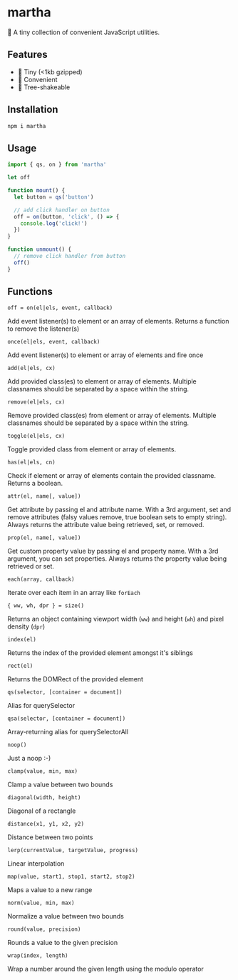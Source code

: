 # martha

🍑 A tiny collection of convenient JavaScript utilities.

## Features

- 🔬 Tiny (<1kb gzipped)
- 🚕 Convenient
- 🌲 Tree-shakeable

## Installation

```sh
npm i martha
```

## Usage

```js
import { qs, on } from 'martha'

let off

function mount() {
  let button = qs('button')

  // add click handler on button
  off = on(button, 'click', () => {
    console.log('click!')
  })
}

function unmount() {
  // remove click handler from button
  off()
}
```

## Functions

`off = on(el|els, event, callback)`

Add event listener(s) to element or an array of elements. Returns a function to remove the listener(s)

`once(el|els, event, callback)`

Add event listener(s) to element or array of elements and fire once

`add(el|els, cx)`

Add provided class(es) to element or array of elements. Multiple classnames should be separated by a space within the string.

`remove(el|els, cx)`

Remove provided class(es) from element or array of elements. Multiple classnames should be separated by a space within the string.

`toggle(el|els, cx)`

Toggle provided class from element or array of elements.

`has(el|els, cn)`

Check if element or array of elements contain the provided classname. Returns a boolean.

`attr(el, name[, value])`

Get attribute by passing el and attribute name. With a 3rd argument, set and remove attributes (falsy values remove, true boolean sets to empty string). Always returns the attribute value being retrieved, set, or removed.

`prop(el, name[, value])`

Get custom property value by passing el and property name. With a 3rd argument, you can set properties. Always returns the property value being retrieved or set.

`each(array, callback)`

Iterate over each item in an array like `forEach`

`{ ww, wh, dpr } = size()`

Returns an object containing viewport width (`ww`) and height (`wh`) and pixel density (`dpr`)

`index(el)`

Returns the index of the provided element amongst it's siblings

`rect(el)`

Returns the DOMRect of the provided element

`qs(selector, [container = document])`

Alias for querySelector

`qsa(selector, [container = document])`

Array-returning alias for querySelectorAll

`noop()`

Just a noop :-)

`clamp(value, min, max)`

Clamp a value between two bounds

`diagonal(width, height)`

Diagonal of a rectangle

`distance(x1, y1, x2, y2)`

Distance between two points

`lerp(currentValue, targetValue, progress)`

Linear interpolation

`map(value, start1, stop1, start2, stop2)`

Maps a value to a new range

`norm(value, min, max)`

Normalize a value between two bounds

`round(value, precision)`

Rounds a value to the given precision

`wrap(index, length)`

Wrap a number around the given length using the modulo operator
